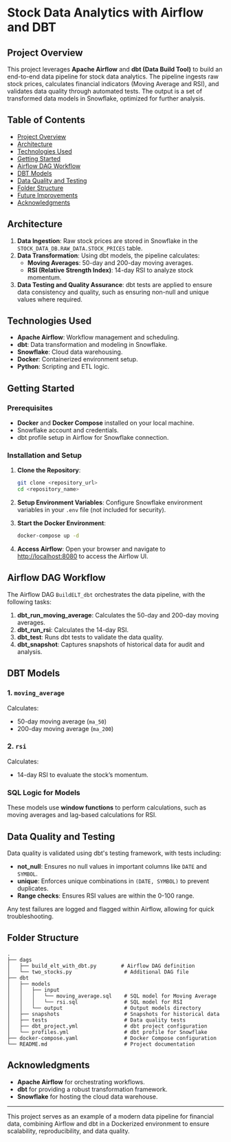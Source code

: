 # Stock Data Analytics with Airflow and DBT

## Project Overview
This project leverages **Apache Airflow** and **dbt (Data Build Tool)** to build an end-to-end data pipeline for stock data analytics. The pipeline ingests raw stock prices, calculates financial indicators (Moving Average and RSI), and validates data quality through automated tests. The output is a set of transformed data models in Snowflake, optimized for further analysis.

## Table of Contents
- [Project Overview](#project-overview)
- [Architecture](#architecture)
- [Technologies Used](#technologies-used)
- [Getting Started](#getting-started)
- [Airflow DAG Workflow](#airflow-dag-workflow)
- [DBT Models](#dbt-models)
- [Data Quality and Testing](#data-quality-and-testing)
- [Folder Structure](#folder-structure)
- [Future Improvements](#future-improvements)
- [Acknowledgments](#acknowledgments)

## Architecture
1. **Data Ingestion**: Raw stock prices are stored in Snowflake in the `STOCK_DATA_DB.RAW_DATA.STOCK_PRICES` table.
2. **Data Transformation**: Using dbt models, the pipeline calculates:
   - **Moving Averages**: 50-day and 200-day moving averages.
   - **RSI (Relative Strength Index)**: 14-day RSI to analyze stock momentum.
3. **Data Testing and Quality Assurance**: dbt tests are applied to ensure data consistency and quality, such as ensuring non-null and unique values where required.

## Technologies Used
- **Apache Airflow**: Workflow management and scheduling.
- **dbt**: Data transformation and modeling in Snowflake.
- **Snowflake**: Cloud data warehousing.
- **Docker**: Containerized environment setup.
- **Python**: Scripting and ETL logic.

## Getting Started
### Prerequisites
- **Docker** and **Docker Compose** installed on your local machine.
- Snowflake account and credentials.
- dbt profile setup in Airflow for Snowflake connection.

### Installation and Setup
1. **Clone the Repository**:
   ```bash
   git clone <repository_url>
   cd <repository_name>
   ```

2. **Setup Environment Variables**:
   Configure Snowflake environment variables in your `.env` file (not included for security).

3. **Start the Docker Environment**:
   ```bash
   docker-compose up -d
   ```

4. **Access Airflow**:
   Open your browser and navigate to [http://localhost:8080](http://localhost:8080) to access the Airflow UI.

## Airflow DAG Workflow
The Airflow DAG `BuildELT_dbt` orchestrates the data pipeline, with the following tasks:
1. **dbt_run_moving_average**: Calculates the 50-day and 200-day moving averages.
2. **dbt_run_rsi**: Calculates the 14-day RSI.
3. **dbt_test**: Runs dbt tests to validate the data quality.
4. **dbt_snapshot**: Captures snapshots of historical data for audit and analysis.

## DBT Models
### 1. `moving_average`
Calculates:
- 50-day moving average (`ma_50`)
- 200-day moving average (`ma_200`)

### 2. `rsi`
Calculates:
- 14-day RSI to evaluate the stock’s momentum.

### SQL Logic for Models
These models use **window functions** to perform calculations, such as moving averages and lag-based calculations for RSI.

## Data Quality and Testing
Data quality is validated using dbt's testing framework, with tests including:
- **not_null**: Ensures no null values in important columns like `DATE` and `SYMBOL`.
- **unique**: Enforces unique combinations in `(DATE, SYMBOL)` to prevent duplicates.
- **Range checks**: Ensures RSI values are within the 0-100 range.

Any test failures are logged and flagged within Airflow, allowing for quick troubleshooting.

## Folder Structure
```plaintext
.
├── dags
│   ├── build_elt_with_dbt.py        # Airflow DAG definition
│   └── two_stocks.py                 # Additional DAG file
├── dbt
│   ├── models
│   │   ├── input
│   │   │   └── moving_average.sql    # SQL model for Moving Average
│   │   │   └── rsi.sql               # SQL model for RSI
│   │   └── output                    # Output models directory
│   ├── snapshots                     # Snapshots for historical data
│   ├── tests                         # Data quality tests
│   ├── dbt_project.yml               # dbt project configuration
│   └── profiles.yml                  # dbt profile for Snowflake
├── docker-compose.yaml               # Docker Compose configuration
└── README.md                         # Project documentation
```

## Acknowledgments
- **Apache Airflow** for orchestrating workflows.
- **dbt** for providing a robust transformation framework.
- **Snowflake** for hosting the cloud data warehouse.

---

This project serves as an example of a modern data pipeline for financial data, combining Airflow and dbt in a Dockerized environment to ensure scalability, reproducibility, and data quality.
